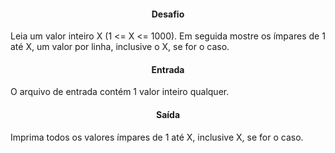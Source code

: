 <h4 align="center">Desafio</h4>

<p align="justify">
    Leia um valor inteiro X (1 <= X <= 1000). Em seguida mostre os ímpares de 1 até X, um valor por linha, inclusive o X, se for o caso.
</p>

<h4 align="center">Entrada</h4>

<p align="justify">
    O arquivo de entrada contém 1 valor inteiro qualquer.
</p>

<h4 align="center">Saída</h4>

<p align="justify">
    Imprima todos os valores ímpares de 1 até X, inclusive X, se for o caso.
<p>